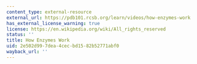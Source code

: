 ```yaml
---
content_type: external-resource
external_url: https://pdb101.rcsb.org/learn/videos/how-enzymes-work
has_external_license_warning: true
license: https://en.wikipedia.org/wiki/All_rights_reserved
status: ''
title: How Enzymes Work
uid: 2e502d99-7dea-4cec-bd15-82b52771abf0
wayback_url: ''
---
```

